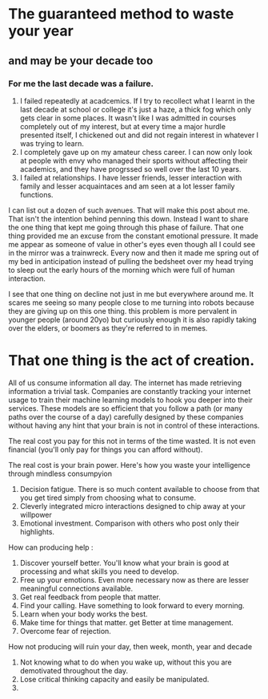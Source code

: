 # The guaranteed method to waste your year
## and may be your decade too

### For me the last decade was a failure.
1. I failed repeatedly at acadcemics. If I try to recollect what I learnt in the last decade at school or college it's just a haze, a thick fog which only gets clear in some places. It wasn't like I was admitted in courses completely out of my interest, but at every time a major hurdle presented itself, I chickened out and did not regain interest in whatever I was trying to learn.
2. I completely gave up on my amateur chess career. I can now only look at people with envy who managed their sports without affecting their academics, and they have progrssed so well over the last 10 years.
3. I failed at relationships. I have lesser friends, lesser interaction with family and lesser acquaintaces and am seen at a lot lesser family functions.

I can list out a dozen of such avenues. That will make this post about me. That isn't the intention behind penning this down. Instead  I want to share the one thing that kept me going through this phase of failure. That one thing provided me an excuse from the constant emotional pressure. It made me appear as someone of value in other's eyes even though all I could see in the mirror was a trainwreck.  Every now and then it made me spring out of my bed in anticipation instead of pulling the bedsheet over my head trying to sleep out the early hours of the morning which were full of human interaction.

I see that one thing on decline not just in me but everywhere around me. It scares me seeing so many people close to me turning into robots because they are giving up on this one thing. this problem is more pervalent in younger people (around 20yo) but curiously enough it is also rapidly taking over the elders, or boomers as they're referred to in memes. 


# That one thing is the act of creation.
All of us consume information all day. The internet has made retrieving information  a trivial task. Companies are constantly tracking your internet usage to train their machine learning models to hook you deeper into their services. These models are so efficient that you follow a path (or many paths over the course of a day) carefully designed by these companies without having any hint that your brain is not in control of these interactions.

The real cost you pay for this not in terms of the time wasted. It is not even financial (you'll only pay for things you can afford without). 

The real cost is your brain power. Here's how you waste your intelligence through mindless consumpyion
1. Decision fatigue. There is so much content available to choose from that you get tired simply from choosing what to consume.
2. Cleverly integrated micro interactions designed to chip away at your willpower
3. Emotional investment. Comparison with others who post only their highlights.

How can producing help :
1. Discover yourself better. You'll know what your brain is good at processing and what skills you need to develop.
2. Free up your emotions. Even more necessary now as there are lesser meaningful connections available.
3. Get real feedback from people that matter.
4. Find your calling. Have something to look forward to every morning.
5. Learn when your body works the best. 
6. Make time for things that matter. get Better at time management.
7. Overcome fear of rejection.


How not producing will ruin your day, then week, month, year and decade
1. Not knowing what to do when you wake up, without this you are demotivated throughout the day.
2. Lose critical thinking capacity and easily be manipulated.
3. 